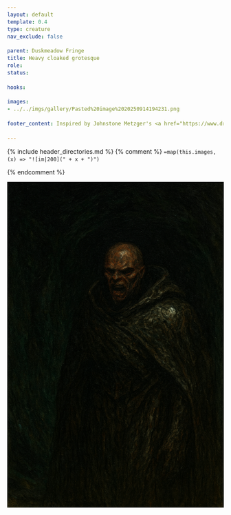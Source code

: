 ```yaml
---
layout: default
template: 0.4
type: creature
nav_exclude: false

parent: Duskmeadow Fringe
title: Heavy cloaked grotesque
role: 
status:

hooks:

images:
- ../../imgs/gallery/Pasted%20image%2020250914194231.png

footer_content: Inspired by Johnstone Metzger's <a href="https://www.drivethrurpg.com/en/product/226083/dungeon-full-of-monsters">Dungeon Full of Monsters</a>. Art by Nathan Jones. 

---
```


{% include header_directories.md %}
{% comment %}
`=map(this.images, (x) => "![im|200](" + x + ")")`

{% endcomment %}

![](../../imgs/gallery/Pasted%20image%2020250914194231.png)